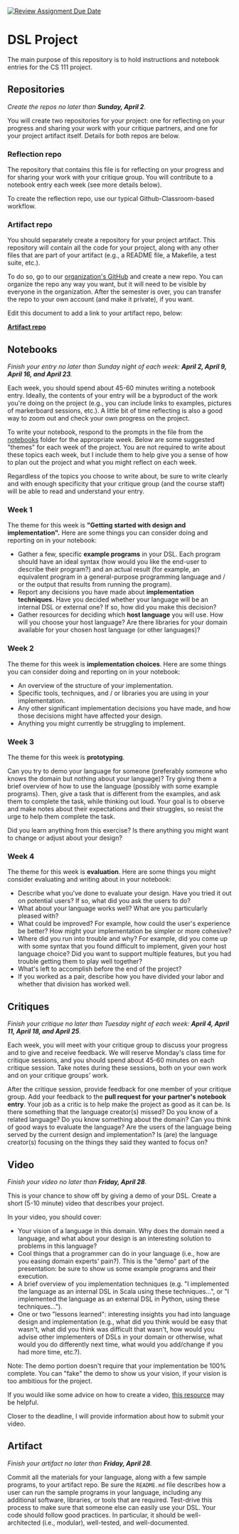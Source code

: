 [![Review Assignment Due Date](https://classroom.github.com/assets/deadline-readme-button-8d59dc4de5201274e310e4c54b9627a8934c3b88527886e3b421487c677d23eb.svg)](https://classroom.github.com/a/C7Q-SLwm)
# DSL Project

The main purpose of this repository is to hold instructions and notebook entries for the
CS 111 project.

## Repositories

_Create the repos no later than **Sunday, April 2**._

You will create two repositories for your project: one for reflecting on your progress and
sharing your work with your critique partners, and one for your project artifact itself.
Details for both repos are below.

### Reflection repo

The repository that contains this file is for reflecting on your progress and for sharing
your work with your critique group. You will contribute to a notebook entry each week (see
more details below).

To create the reflection repo, use our typical Github-Classroom-based workflow.

### Artifact repo

You should separately create a repository for your project artifact. This repository will
contain all the code for your project, along with any other files that are part of your
artifact (e.g., a README file, a Makefile, a test suite, etc.).

To do so, go to our [organization's
GitHub](https://github.com/orgs/hmc-cs111-spring2023/repositories)
and create a new repo. You can organize the repo any way you want, but it will need to be
visible by everyone in the organization. After the semester is over, you can transfer the
repo to your own account (and make it private), if you want.

Edit this document to add a link to your artifact repo, below:

[**Artifact repo**](https://github.com/hmc-cs111-spring2023/artifact-AdamrBeckwith/blob/main/README.md)

## Notebooks

_Finish your entry no later than Sunday night of each week: **April 2, April 9, April 16,
and April 23**._

Each week, you should spend about 45-60 minutes writing a notebook entry. Ideally, the
contents of your entry will be a byproduct of the work you're doing on the project (e.g.,
you can include links to examples, pictures of markerboard sessions, etc.). A little bit
of time reflecting is also a good way to zoom out and check your own progress on the
project.

To write your notebook, respond to the prompts in the file from the [notebooks](./notebooks/)
folder for the appropriate week. Below are some suggested "themes" for each week of the
project. You are not required to write about these topics each week, but I include them to
help give you a sense of how to plan out the project and what you might reflect on each
week.

Regardless of the topics you choose to write about, be sure to write clearly and with
enough specificity that your critique group (and the course staff) will be able to read
and understand your entry.

### Week 1

The theme for this week is **"Getting started with design and implementation".** Here are
some things you can consider doing and reporting on in your notebook:

- Gather a few, specific **example programs** in your DSL. Each program should have an
  ideal syntax (how would you like the end-user to describe their program?) and an actual
  result (for example, an equivalent program in a general-purpose programming language and /
  or the output that results from running the program).
- Report any decisions you have made about **implementation techniques.** Have you decided
  whether your  language will be an internal DSL or external one? If so, how did you make
  this decision?
- Gather resources for deciding which **host language** you will use. How will you choose
  your host language? Are there libraries for your domain available for your chosen host
  language (or other languages)?

### Week 2

The theme for this week is **implementation choices**. Here are some things you can
consider doing and reporting on in your notebook:

- An overview of the structure of your implementation.
- Specific tools, techniques, and / or libraries you are using in your implementation.
- Any other significant implementation decisions you have made, and how those decisions
  might have affected your design.
- Anything you might currently be struggling to implement.

### Week 3

The theme for this week is **prototyping**.

Can you try to demo your language for someone (preferably someone who knows the domain but
nothing about your language)? Try giving them a brief overview of how to use the language
(possibly with some example programs). Then, give a task that is different from the
examples, and ask them to complete the task, while thinking out loud. Your goal is to
observe and make notes about their expectations and their struggles, so resist the urge to
help them complete the task.

Did you learn anything from this exercise? Is there anything you might want to change or
adjust about your design?

### Week 4

The theme for this week is **evaluation**. Here are some things you might consider
evaluating and writing about in your notebook:

- Describe what you've done to evaluate your design. Have you tried it out on potential
  users? If so, what did you ask the users to do?
- What about your language works well? What are you particularly pleased with?
- What could be improved? For example, how could the user's experience be better? How
  might your implementation be simpler or more cohesive?
- Where did you run into trouble and why? For example, did you come up with some syntax
  that you found difficult to implement, given your host language choice? Did you want to
  support multiple features, but you had trouble getting them to play well together?
- What's left to accomplish before the end of the project?
- If you worked as a pair, describe how you have divided your labor and whether that
  division has worked well.

## Critiques

_Finish your critique no later than Tuesday night of each week: **April 4, April 11, April
18, and April 25**._

Each week, you will meet with your critique group to discuss your progress and to give and
receive feedback. We will reserve Monday's class time for critique sessions, and you
should spend about 45-60 minutes on each critique session. Take notes during these
sessions, both on your own work and on your critique groups' work.

After the critique session, provide feedback for one member of your critique group. Add
your feedback to the **pull request for your partner's notebook entry**. Your job as a
critic is to help make the project as good as it can be. Is there something that the
language creator(s) missed? Do you know of a related language? Do you know something about
the domain? Can you think of good ways to evaluate the language? Are the users of the
language being served by the current design and implementation? Is (are) the language
creator(s) focusing on the things they said they wanted to focus on?

## Video

_Finish your video no later than **Friday, April 28**._

This is your chance to show off by giving a demo of your DSL. Create a short (5-10 minute)
video that describes your project.

In your video, you should cover:

- Your vision of a language in this domain. Why does the domain need a language, and what
  about your design is an interesting solution to problems in this language?
- Cool things that a programmer can do in your language (i.e., how are you easing domain
  experts' pain?). This is the "demo" part of the presentation: be sure to show us some
  example programs and their execution.
- A brief overview of you implementation techniques (e.g. "I implemented the language as an
  internal DSL in Scala using these techniques...", or "I implemented the language as an
  external DSL in Python, using these techniques...").
- One or two "lessons learned": interesting insights you had into language design and
  implementation (e.g., what did you think would be easy that wasn't, what did you think
  was difficult that wasn't, how would you advise other implementers of DSLs in your
  domain or otherwise, what would you do differently next time, what would you add/change
  if you had more time, etc.?).

Note: The demo portion doesn't require that your implementation be 100% complete. You can
"fake" the demo to show us your vision, if your vision is too ambitious for the project.

If you would like some advice on how to create a video,
[this
resource](https://www.howtogeek.com/205742/how-to-record-your-windows-mac-linux-android-or-ios-screen/)
may be helpful.

Closer to the deadline, I will provide information about how to submit your video.

## Artifact

_Finish your artifact no later than **Friday, April 28**._

Commit all the materials for your language, along with a few sample programs, to your
artifact repo. Be sure the `README.md` file describes how a user can run the sample
programs in your language, including any additional software, libraries, or tools that are
required. Test-drive this process to make sure that someone else can easily use your DSL.
Your code should follow good practices. In particular, it should be well-architected
(i.e., modular), well-tested, and well-documented.
